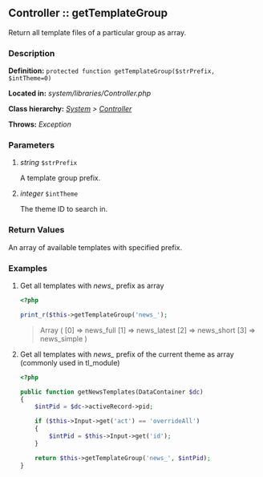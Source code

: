 
Controller :: getTemplateGroup
-------------------------------------------

Return all template files of a particular group as array.


### Description ###

**Definition:** `protected function getTemplateGroup($strPrefix, $intTheme=0)`

**Located in:** *system/libraries/Controller.php*

**Class hierarchy:** *[System](../System.php) > [Controller](../Controller.php)*

**Throws:** *Exception*


### Parameters ###

1. *string* `$strPrefix`

	A template group prefix.

2. *integer* `$intTheme`

	The theme ID to search in.


### Return Values ###

An array of available templates with specified prefix.


### Examples ###

1. Get all templates with *news_* prefix as array

	```php
	<?php

	print_r($this->getTemplateGroup('news_');
	```
	> Array ( [0] => news_full [1] => news_latest [2] => news_short [3] => news_simple )


2. Get all templates with *news_* prefix of the current theme as array (commonly used in tl_module)

	```php
	<?php

	public function getNewsTemplates(DataContainer $dc)
	{
		$intPid = $dc->activeRecord->pid;

		if ($this->Input->get('act') == 'overrideAll')
		{
			$intPid = $this->Input->get('id');
		}

		return $this->getTemplateGroup('news_', $intPid);
	}
	```

